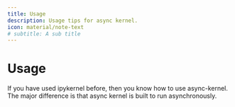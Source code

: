 ```yaml
---
title: Usage
description: Usage tips for async kernel.
icon: material/note-text
# subtitle: A sub title
---
```


# Usage

If you have used ipykernel before, then you know how to use async-kernel. The
major difference is that async kernel is built to run asynchronously.

